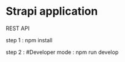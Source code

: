 # Strapi application

 REST API 
 
step 1 : npm install
 
step 2 :  #Developer mode  : npm run develop


